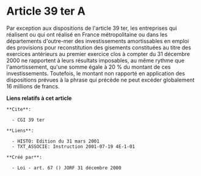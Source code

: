 # Article 39 ter A

Par exception aux dispositions de l'article 39 ter, les entreprises qui réalisent ou qui ont réalisé en France métropolitaine
ou dans les départements d'outre-mer des investissements amortissables en emploi des provisions pour reconstitution des
gisements constituées au titre des exercices antérieurs au premier exercice clos à compter du 31 décembre 2000 ne rapportent
à leurs résultats imposables, au même rythme que l'amortissement, qu'une somme égale à 20 % du montant de ces
investissements. Toutefois, le montant non rapporté en application des dispositions prévues à la phrase qui précède ne peut
excéder globalement 16 millions de francs.

**Liens relatifs à cet article**

	**Cite**:

	  - CGI 39 ter

	**Liens**:

	  - HISTO: Edition du 31 mars 2001
	  - TXT_ASSOCIE: Instruction 2001-07-19 4E-1-01

	**Créé par**:

	  - Loi - art. 67 () JORF 31 décembre 2000

